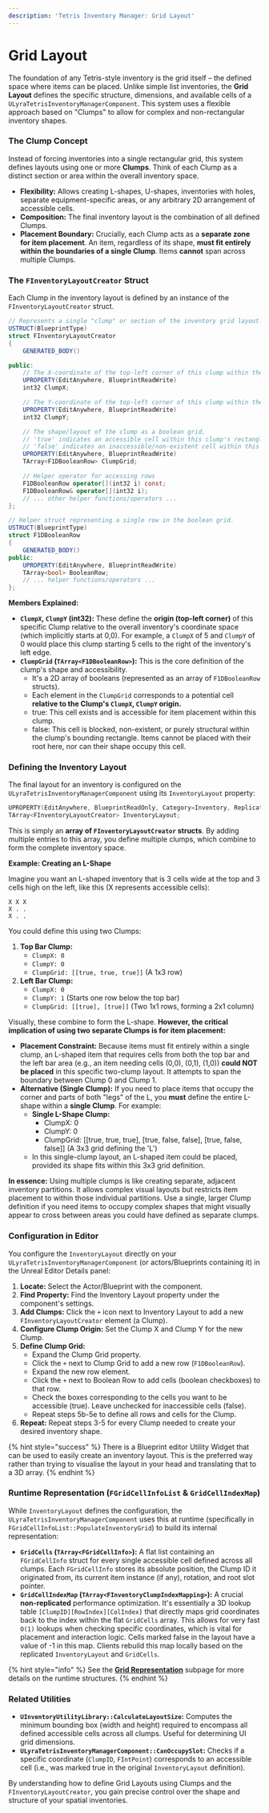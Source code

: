 ```yaml
---
description: 'Tetris Inventory Manager: Grid Layout'
---
```


# Grid Layout

The foundation of any Tetris-style inventory is the grid itself – the defined space where items can be placed. Unlike simple list inventories, the **Grid Layout** defines the specific structure, dimensions, and available cells of a `ULyraTetrisInventoryManagerComponent`. This system uses a flexible approach based on "Clumps" to allow for complex and non-rectangular inventory shapes.

### The Clump Concept

Instead of forcing inventories into a single rectangular grid, this system defines layouts using one or more **Clumps**. Think of each Clump as a distinct section or area within the overall inventory space.

* **Flexibility:** Allows creating L-shapes, U-shapes, inventories with holes, separate equipment-specific areas, or any arbitrary 2D arrangement of accessible cells.
* **Composition:** The final inventory layout is the combination of all defined Clumps.
* **Placement Boundary:** Crucially, each Clump acts as a **separate zone for item placement**. An item, regardless of its shape, **must fit entirely within the boundaries of a single Clump**. Items **cannot** span across multiple Clumps.

### The `FInventoryLayoutCreator` Struct

Each Clump in the inventory layout is defined by an instance of the `FInventoryLayoutCreator` struct.

```csharp
// Represents a single "clump" or section of the inventory grid layout.
USTRUCT(BlueprintType)
struct FInventoryLayoutCreator
{
    GENERATED_BODY()

public:
    // The X-coordinate of the top-left corner of this clump within the overall inventory space.
    UPROPERTY(EditAnywhere, BlueprintReadWrite)
    int32 ClumpX;

    // The Y-coordinate of the top-left corner of this clump within the overall inventory space.
    UPROPERTY(EditAnywhere, BlueprintReadWrite)
    int32 ClumpY;

    // The shape/layout of the clump as a boolean grid.
    // 'true' indicates an accessible cell within this clump's rectangle.
    // 'false' indicates an inaccessible/non-existent cell within this clump's rectangle.
    UPROPERTY(EditAnywhere, BlueprintReadWrite)
    TArray<F1DBooleanRow> ClumpGrid;

    // Helper operator for accessing rows
    F1DBooleanRow operator[](int32 i) const;
    F1DBooleanRow& operator[](int32 i);
    // ... other helper functions/operators ...
};

// Helper struct representing a single row in the boolean grid.
USTRUCT(BlueprintType)
struct F1DBooleanRow
{
	GENERATED_BODY()
public:
	UPROPERTY(EditAnywhere, BlueprintReadWrite)
	TArray<bool> BooleanRow;
    // ... helper functions/operators ...
};
```

**Members Explained:**

* **`ClumpX`, `ClumpY` (int32):** These define the **origin (top-left corner)** of this specific Clump relative to the overall inventory's coordinate space (which implicitly starts at 0,0). For example, a `ClumpX` of 5 and `ClumpY` of 0 would place this clump starting 5 cells to the right of the inventory's left edge.
* **`ClumpGrid` (`TArray<F1DBooleanRow>`):** This is the core definition of the clump's shape and accessibility.
  * It's a 2D array of booleans (represented as an array of `F1DBooleanRow` structs).
  * Each element in the `ClumpGrid` corresponds to a potential cell **relative to the Clump's `ClumpX`, `ClumpY` origin.**
  * true: This cell exists and is accessible for item placement within this clump.
  * false: This cell is blocked, non-existent, or purely structural within the clump's bounding rectangle. Items cannot be placed with their root here, nor can their shape occupy this cell.

### Defining the Inventory Layout

The final layout for an inventory is configured on the `ULyraTetrisInventoryManagerComponent` using its `InventoryLayout` property:

```cpp
UPROPERTY(EditAnywhere, BlueprintReadOnly, Category=Inventory, Replicated)
TArray<FInventoryLayoutCreator> InventoryLayout;
```

This is simply an **array of `FInventoryLayoutCreator` structs**. By adding multiple entries to this array, you define multiple clumps, which combine to form the complete inventory space.

**Example: Creating an L-Shape**

Imagine you want an L-shaped inventory that is 3 cells wide at the top and 3 cells high on the left, like this (X represents accessible cells):

```
X X X
X . .
X . .
```

You could define this using two Clumps:

1. **Top Bar Clump:**
   * `ClumpX: 0`
   * `ClumpY: 0`
   * `ClumpGrid: [[true, true, true]]` (A 1x3 row)
2. **Left Bar Clump:**
   * `ClumpX: 0`
   * `ClumpY: 1` (Starts one row below the top bar)
   * `ClumpGrid: [[true], [true]]` (Two 1x1 rows, forming a 2x1 column)

Visually, these combine to form the L-shape. **However, the critical implication of using two separate Clumps is for item placement:**

* **Placement Constraint:** Because items must fit entirely within a single clump, an L-shaped item that requires cells from both the top bar and the left bar area (e.g., an item needing cells (0,0), (0,1), (1,0)) **could NOT be placed** in this specific two-clump layout. It attempts to span the boundary between Clump 0 and Clump 1.
* **Alternative (Single Clump):** If you need to place items that occupy the corner and parts of both "legs" of the L, you **must** define the entire L-shape within a **single Clump**. For example:
  * **Single L-Shape Clump:**
    * ClumpX: 0
    * ClumpY: 0
    * ClumpGrid: \[\[true, true, true], \[true, false, false], \[true, false, false]] (A 3x3 grid defining the 'L')
  * In this single-clump layout, an L-shaped item could be placed, provided its shape fits within this 3x3 grid definition.

**In essence:** Using multiple clumps is like creating separate, adjacent inventory partitions. It allows complex visual layouts but restricts item placement to within those individual partitions. Use a single, larger Clump definition if you need items to occupy complex shapes that might visually appear to cross between areas you could have defined as separate clumps.

### Configuration in Editor

You configure the `InventoryLayout` directly on your `ULyraTetrisInventoryManagerComponent` (or actors/Blueprints containing it) in the Unreal Editor Details panel:

1. **Locate:** Select the Actor/Blueprint with the component.
2. **Find Property:** Find the Inventory Layout property under the component's settings.
3. **Add Clumps:** Click the `+` icon next to Inventory Layout to add a new `FInventoryLayoutCreator` element (a Clump).
4. **Configure Clump Origin:** Set the Clump X and Clump Y for the new Clump.
5. **Define Clump Grid:**
   * Expand the Clump Grid property.
   * Click the `+` next to Clump Grid to add a new row (`F1DBooleanRow`).
   * Expand the new row element.
   * Click the `+` next to Boolean Row to add cells (boolean checkboxes) to that row.
   * Check the boxes corresponding to the cells you want to be accessible (true). Leave unchecked for inaccessible cells (false).
   * Repeat steps 5b-5e to define all rows and cells for the Clump.
6. **Repeat:** Repeat steps 3-5 for every Clump needed to create your desired inventory shape.

{% hint style="success" %}
There is a Blueprint editor Utility Widget that can be used to easily create an inventory layout. This is the preferred way rather than trying to visualise the layout in your head and translating that to a 3D array.
{% endhint %}

### Runtime Representation (`FGridCellInfoList` & `GridCellIndexMap`)

While `InventoryLayout` defines the configuration, the `ULyraTetrisInventoryManagerComponent` uses this at runtime (specifically in `FGridCellInfoList::PopulateInventoryGrid`) to build its internal representation:

* **`GridCells` (`TArray<FGridCellInfo>`):** A flat list containing an `FGridCellInfo` struct for every single accessible cell defined across all clumps. Each `FGridCellInfo` stores its absolute position, the Clump ID it originated from, its current item instance (if any), rotation, and root slot pointer.
* **`GridCellIndexMap` (`TArray<FInventoryClumpIndexMapping>`):** A crucial **non-replicated** performance optimization. It's essentially a 3D lookup table `[ClumpID][RowIndex][ColIndex]` that directly maps grid coordinates back to the index within the flat `GridCells` array. This allows for very fast `O(1)` lookups when checking specific coordinates, which is vital for placement and interaction logic. Cells marked false in the layout have a value of -1 in this map. Clients rebuild this map locally based on the replicated `InventoryLayout` and `GridCells`.

{% hint style="info" %}
See the [**Grid Representation**](grid-representation.md) subpage for more details on the runtime structures.
{% endhint %}

### Related Utilities

* **`UInventoryUtilityLibrary::CalculateLayoutSize`:** Computes the minimum bounding box (width and height) required to encompass all defined accessible cells across all clumps. Useful for determining UI grid dimensions.
* **`ULyraTetrisInventoryManagerComponent::CanOccupySlot`:** Checks if a specific coordinate (`ClumpID`, `FIntPoint`) corresponds to an accessible cell (i.e., was marked true in the original `InventoryLayout` definition).

By understanding how to define Grid Layouts using Clumps and the `FInventoryLayoutCreator`, you gain precise control over the shape and structure of your spatial inventories.

